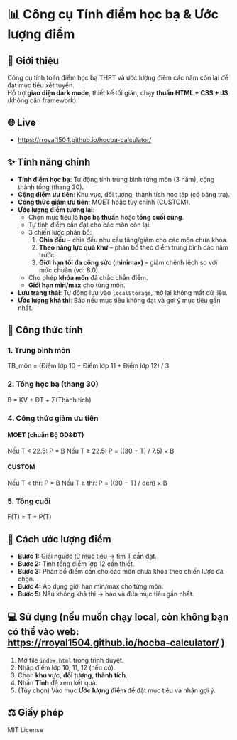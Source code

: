 # 📊 Công cụ Tính điểm học bạ & Ước lượng điểm

## 📝 Giới thiệu
Công cụ tính toán điểm học bạ THPT và ước lượng điểm các năm còn lại để đạt mục tiêu xét tuyển.  
Hỗ trợ **giao diện dark mode**, thiết kế tối giản, chạy **thuần HTML + CSS + JS** (không cần framework).

## 🌐 Live
- https://rroyal1504.github.io/hocba-calculator/

## ✨ Tính năng chính
- **Tính điểm học bạ**: Tự động tính trung bình từng môn (3 năm), cộng thành tổng (thang 30).
- **Cộng điểm ưu tiên**: Khu vực, đối tượng, thành tích học tập (có bảng tra).
- **Công thức giảm ưu tiên**: MOET hoặc tùy chỉnh (CUSTOM).
- **Ước lượng điểm tương lai**:
  - Chọn mục tiêu là **học bạ thuần** hoặc **tổng cuối cùng**.
  - Tự tính điểm cần đạt cho các môn còn lại.
  - 3 chiến lược phân bổ:
    1. **Chia đều** – chia đều nhu cầu tăng/giảm cho các môn chưa khóa.
    2. **Theo năng lực quá khứ** – phân bổ theo điểm trung bình các năm trước.
    3. **Giới hạn tối đa công sức (minimax)** – giảm chênh lệch so với mức chuẩn (vd: 8.0).
  - Cho phép **khóa môn** đã chắc chắn điểm.
  - **Giới hạn min/max** cho từng môn.
- **Lưu trạng thái**: Tự động lưu vào `localStorage`, mở lại không mất dữ liệu.
- **Ước lượng khả thi**: Báo nếu mục tiêu không đạt và gợi ý mục tiêu gần nhất.

## 🧮 Công thức tính

### 1. Trung bình môn
TB_môn = (Điểm lớp 10 + Điểm lớp 11 + Điểm lớp 12) / 3

### 2. Tổng học bạ (thang 30)
B = KV + ĐT + Σ(Thành tích)

### 4. Công thức giảm ưu tiên
#### MOET (chuẩn Bộ GD&ĐT)
Nếu T < 22.5: P = B
Nếu T ≥ 22.5: P = ((30 − T) / 7.5) × B

#### CUSTOM
Nếu T < thr: P = B
Nếu T ≥ thr: P = ((30 − T) / den) × B

### 5. Tổng cuối
F(T) = T + P(T)


## 📐 Cách ước lượng điểm
- **Bước 1:** Giải ngược từ mục tiêu → tìm T cần đạt.
- **Bước 2:** Tính tổng điểm lớp 12 cần thiết.
- **Bước 3:** Phân bổ điểm cần cho các môn chưa khóa theo chiến lược đã chọn.
- **Bước 4:** Áp dụng giới hạn min/max cho từng môn.
- **Bước 5:** Nếu không khả thi → báo và đưa mục tiêu gần nhất.

## 💻 Sử dụng (nếu muốn chạy local, còn không bạn có thể vào web: https://rroyal1504.github.io/hocba-calculator/ )
1. Mở file `index.html` trong trình duyệt.
2. Nhập điểm lớp 10, 11, 12 (nếu có).
3. Chọn **khu vực**, **đối tượng**, **thành tích**.
4. Nhấn **Tính** để xem kết quả.
5. (Tùy chọn) Vào mục **Ước lượng điểm** để đặt mục tiêu và nhận gợi ý.

## ⚖️ Giấy phép
MIT License
